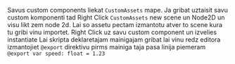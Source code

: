 Savus custom components liekat `CustomAssets` mape.
Ja gribat uztaisit savu custom komponenti tad Right Click `CustomAssets` new scene un Node2D un visu likt zem node 2d.
Lai so assetu pectam izmantotu atver to scene kura tu gribi vinu importet. Right Click uz savu custom component un izvelies instantiate
Lai skripta deklaretajam mainigajam gribat lai vinu redz editora izmantojiet `@export` direktivu pirms mainiga taja pasa linija piemeram `@export var speed: float = 1.23`